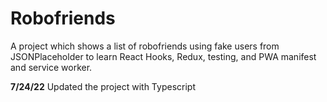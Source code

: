 # Robofriends

A project which shows a list of robofriends using fake users from JSONPlaceholder to learn React Hooks, Redux, testing, and PWA manifest and service worker.

**7/24/22**
Updated the project with Typescript  

